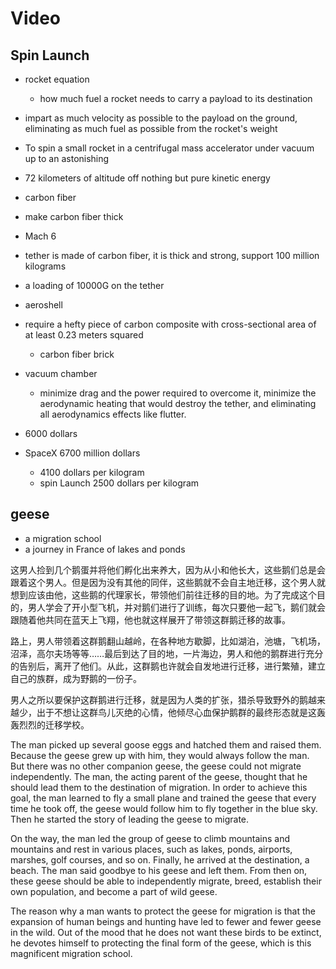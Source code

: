 # Video

## Spin Launch

- rocket equation
  - how much fuel a rocket needs to carry a payload to its destination

-   impart as much velocity as possible to the payload on the ground, eliminating as much fuel as possible from the rocket's weight
- To spin a small rocket in a centrifugal mass accelerator under vacuum up to an astonishing 
- 72 kilometers of altitude off nothing but pure kinetic energy
- carbon fiber
- make carbon fiber thick
- Mach 6
- tether is made of carbon fiber, it is thick and strong, support 100 million kilograms
- a loading of 10000G on the tether
- aeroshell 
- require a hefty piece of carbon composite with cross-sectional area of at least 0.23 meters squared
  - carbon fiber brick

- vacuum chamber
  - minimize drag and the power required to overcome it, minimize the aerodynamic heating that would destroy the tether, and eliminating all aerodynamics effects like flutter.

- 6000 dollars 
- SpaceX 6700 million dollars
  - 4100 dollars per kilogram
  - spin Launch 2500 dollars per kilogram

## geese

- a migration school
- a journey in France of lakes and ponds

这男人捡到几个鹅蛋并将他们孵化出来养大，因为从小和他长大，这些鹅们总是会跟着这个男人。但是因为没有其他的同伴，这些鹅就不会自主地迁移，这个男人就想到应该由他，这些鹅的代理家长，带领他们前往迁移的目的地。为了完成这个目的，男人学会了开小型飞机，并对鹅们进行了训练，每次只要他一起飞，鹅们就会跟随着他共同在蓝天上飞翔，他也就这样展开了带领这群鹅迁移的故事。

路上，男人带领着这群鹅翻山越岭，在各种地方歇脚，比如湖泊，池塘，飞机场，沼泽，高尔夫场等等……最后到达了目的地，一片海边，男人和他的鹅群进行充分的告别后，离开了他们。从此，这群鹅也许就会自发地进行迁移，进行繁殖，建立自己的族群，成为野鹅的一份子。

男人之所以要保护这群鹅进行迁移，就是因为人类的扩张，猎杀导致野外的鹅越来越少，出于不想让这群鸟儿灭绝的心情，他倾尽心血保护鹅群的最终形态就是这轰轰烈烈的迁移学校。

The man picked up several goose eggs and hatched them and raised them. Because the geese grew up with him, they would always follow the man. But there was no other companion geese, the geese could not migrate independently. The man, the acting parent of the geese, thought that he should lead them to the destination of migration. In order to achieve this goal, the man learned to fly a small plane and trained the geese that every time he took off, the geese would follow him to fly together in the blue sky. Then he started the story of leading the geese to migrate.

On the way, the man led the group of geese to climb mountains and mountains and rest in various places, such as lakes, ponds, airports, marshes, golf courses, and so on. Finally, he arrived at the destination, a beach. The man said goodbye to his geese and left them. From then on, these geese should be able to independently migrate, breed, establish their own population, and become a part of wild geese.



The reason why a man wants to protect the geese for migration is that the expansion of human beings and hunting have led to fewer and fewer geese in the wild. Out of the mood that he does not want these birds to be extinct, he devotes himself to protecting the final form of the geese, which is this magnificent migration school.